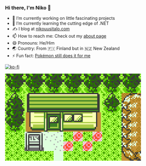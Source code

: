 ### Hi there, I'm Niko 👋


<!--
**nikouu/nikouu** is a ✨ _special_ ✨ repository because its `README.md` (this file) appears on your GitHub profile.

Here are some ideas to get you started:

- 🔭 I’m currently working on ...
- 🌱 I’m currently learning ...
- 👯 I’m looking to collaborate on ...
- 🤔 I’m looking for help with ...
- 💬 Ask me about ...
- 📫 How to reach me: ...
- 😄 Pronouns: ...
- ⚡ Fun fact: ...
-->

- 🔭 I’m currently working on little fascinating projects
- 🌱 I’m currently learning the cutting edge of .NET
- ✍ I blog at [nikouusitalo.com](https://www.nikouusitalo.com/)
- 📫 How to reach me: Check out my [about page](https://www.nikouusitalo.com/about/)
- 😄 Pronouns: He/Him
- 🌏 Country: From :finland: Finland but in :new_zealand: New Zealand 
- ⚡ Fun fact: [Pokémon still does it for me](https://www.nikouusitalo.com/blog/making-a-living-dex-part-1-a-lifelong-dream/)

[![ko-fi](https://ko-fi.com/img/githubbutton_sm.svg)](https://ko-fi.com/W7W67RPS1)

![image](images/background2.gif)